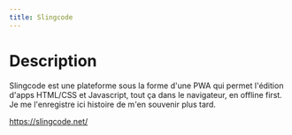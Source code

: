 ```yaml
---
title: Slingcode
---
```


# Description

Slingcode est une plateforme sous la forme d'une PWA qui permet l'édition d'apps HTML/CSS et Javascript, tout ça dans le navigateur, en offline first. Je me l'enregistre ici histoire de m'en souvenir plus tard.

https://slingcode.net/